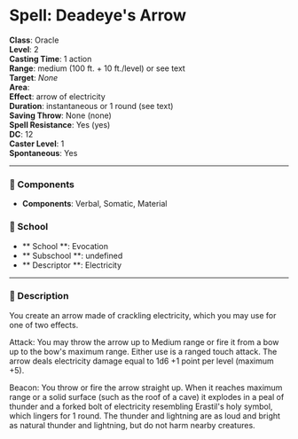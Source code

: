 
# Spell: Deadeye's Arrow
**Class**: Oracle  
**Level**: 2  
**Casting Time**: 1 action  
**Range**: medium (100 ft. + 10 ft./level) or see text  
**Target**: _None_  
**Area**:   
**Effect**: arrow of electricity  
**Duration**: instantaneous or 1 round (see text)  
**Saving Throw**: None (none)  
**Spell Resistance**: Yes (yes)  
**DC**: 12  
**Caster Level**: 1  
**Spontaneous**: Yes

---

### 🔮 Components
- **Components**: Verbal, Somatic, Material

### 🏫 School
- ** School **: Evocation
- ** Subschool **: undefined
- ** Descriptor **: Electricity
---

### 📜 Description
You create an arrow made of crackling electricity, which you may use for one of two effects.

Attack: You may throw the arrow up to Medium range or fire it from a bow up to the bow's maximum range. Either use is a ranged touch attack. The arrow deals electricity damage equal to 1d6 +1 point per level (maximum +5).

Beacon: You throw or fire the arrow straight up. When it reaches maximum range or a solid surface (such as the roof of a cave) it explodes in a peal of thunder and a forked bolt of electricity resembling Erastil's holy symbol, which lingers for 1 round. The thunder and lightning are as loud and bright as natural thunder and lightning, but do not harm nearby creatures.
